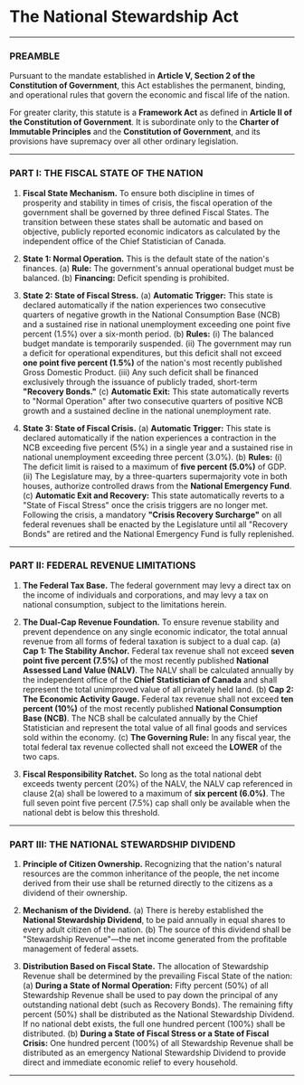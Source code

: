 # The National Stewardship Act

---

### PREAMBLE

Pursuant to the mandate established in **Article V, Section 2 of the Constitution of Government**, this Act establishes the permanent, binding, and operational rules that govern the economic and fiscal life of the nation.

For greater clarity, this statute is a **Framework Act** as defined in **Article II of the Constitution of Government**. It is subordinate only to the **Charter of Immutable Principles** and the **Constitution of Government**, and its provisions have supremacy over all other ordinary legislation.

---

### PART I: THE FISCAL STATE OF THE NATION

1.  **Fiscal State Mechanism.** To ensure both discipline in times of prosperity and stability in times of crisis, the fiscal operation of the government shall be governed by three defined Fiscal States. The transition between these states shall be automatic and based on objective, publicly reported economic indicators as calculated by the independent office of the Chief Statistician of Canada.

2.  **State 1: Normal Operation.** This is the default state of the nation's finances.
    (a) **Rule:** The government's annual operational budget must be balanced.
    (b) **Financing:** Deficit spending is prohibited.

3.  **State 2: State of Fiscal Stress.**
    (a) **Automatic Trigger:** This state is declared automatically if the nation experiences two consecutive quarters of negative growth in the National Consumption Base (NCB) and a sustained rise in national unemployment exceeding one point five percent (1.5%) over a six-month period.
    (b) **Rules:**
        (i) The balanced budget mandate is temporarily suspended.
        (ii) The government may run a deficit for operational expenditures, but this deficit shall not exceed **one point five percent (1.5%)** of the nation's most recently published Gross Domestic Product.
        (iii) Any such deficit shall be financed exclusively through the issuance of publicly traded, short-term **"Recovery Bonds."**
    (c) **Automatic Exit:** This state automatically reverts to "Normal Operation" after two consecutive quarters of positive NCB growth and a sustained decline in the national unemployment rate.

4.  **State 3: State of Fiscal Crisis.**
    (a) **Automatic Trigger:** This state is declared automatically if the nation experiences a contraction in the NCB exceeding five percent (5%) in a single year and a sustained rise in national unemployment exceeding three percent (3.0%).
    (b) **Rules:**
        (i) The deficit limit is raised to a maximum of **five percent (5.0%)** of GDP.
        (ii) The Legislature may, by a three-quarters supermajority vote in both houses, authorize controlled draws from the **National Emergency Fund**.
    (c) **Automatic Exit and Recovery:** This state automatically reverts to a "State of Fiscal Stress" once the crisis triggers are no longer met. Following the crisis, a mandatory **"Crisis Recovery Surcharge"** on all federal revenues shall be enacted by the Legislature until all "Recovery Bonds" are retired and the National Emergency Fund is fully replenished.

---

### PART II: FEDERAL REVENUE LIMITATIONS

1.  **The Federal Tax Base.** The federal government may levy a direct tax on the income of individuals and corporations, and may levy a tax on national consumption, subject to the limitations herein.

2.  **The Dual-Cap Revenue Foundation.** To ensure revenue stability and prevent dependence on any single economic indicator, the total annual revenue from all forms of federal taxation is subject to a dual cap.
    (a) **Cap 1: The Stability Anchor.** Federal tax revenue shall not exceed **seven point five percent (7.5%)** of the most recently published **National Assessed Land Value (NALV)**. The NALV shall be calculated annually by the independent office of the **Chief Statistician of Canada** and shall represent the total unimproved value of all privately held land.
    (b) **Cap 2: The Economic Activity Gauge.** Federal tax revenue shall not exceed **ten percent (10%)** of the most recently published **National Consumption Base (NCB)**. The NCB shall be calculated annually by the Chief Statistician and represent the total value of all final goods and services sold within the economy.
    (c) **The Governing Rule:** In any fiscal year, the total federal tax revenue collected shall not exceed the **LOWER** of the two caps.

3.  **Fiscal Responsibility Ratchet.** So long as the total national debt exceeds twenty percent (20%) of the NALV, the NALV cap referenced in clause 2(a) shall be lowered to a maximum of **six percent (6.0%)**. The full seven point five percent (7.5%) cap shall only be available when the national debt is below this threshold.

---

### PART III: THE NATIONAL STEWARDSHIP DIVIDEND

1.  **Principle of Citizen Ownership.** Recognizing that the nation's natural resources are the common inheritance of the people, the net income derived from their use shall be returned directly to the citizens as a dividend of their ownership.

2.  **Mechanism of the Dividend.**
    (a) There is hereby established the **National Stewardship Dividend**, to be paid annually in equal shares to every adult citizen of the nation.
    (b) The source of this dividend shall be "Stewardship Revenue"—the net income generated from the profitable management of federal assets.

3.  **Distribution Based on Fiscal State.** The allocation of Stewardship Revenue shall be determined by the prevailing Fiscal State of the nation:
    (a) **During a State of Normal Operation:** Fifty percent (50%) of all Stewardship Revenue shall be used to pay down the principal of any outstanding national debt (such as Recovery Bonds). The remaining fifty percent (50%) shall be distributed as the National Stewardship Dividend. If no national debt exists, the full one hundred percent (100%) shall be distributed.
    (b) **During a State of Fiscal Stress or a State of Fiscal Crisis:** One hundred percent (100%) of all Stewardship Revenue shall be distributed as an emergency National Stewardship Dividend to provide direct and immediate economic relief to every household.

---